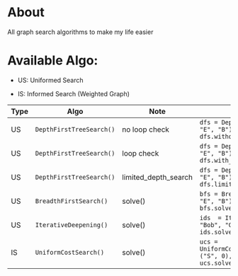 # About
All graph search algorithms to make my life easier

# Available Algo:
- US: Uniformed Search

- IS: Informed Search (Weighted Graph)

| Type  | Algo | Note  | Usage |
| ------------- | ------------- | ------------- | ------------- | 
| US | ```DepthFirstTreeSearch()```  |  no loop check  |  `dfs = DepthFirstTreeSearch(graph, "E", "B")` <br/> `dfs.without_loop_checking()`  |
| US | `DepthFirstTreeSearch()`  | loop check |  `dfs = DepthFirstTreeSearch(graph, "E", "B")` <br/> `dfs.with_loop_checking()`  |
| US | `DepthFirstTreeSearch()`  | limited_depth_search |  `dfs = DepthFirstTreeSearch(graph, "E", "B")` <br/> `dfs.limited_depth_search(depth=x)`  |
| US | `BreadthFirstSearch()`  | solve() |  `bfs = BreadthFirstSearch(graph, "E", "B")` <br/> `bfs.solve()`  |
| US | `IterativeDeepening()`  | solve() |  `ids  = IterativeDeepening(graph2, "Bob", "Gale")` <br/> `ids.solve(max_depth=?)`  |
| IS | `UniformCostSearch()`  | solve() |  `ucs = UniformCostSearch(weighted_graph, ("S", 0), "G")` <br/> `ucs.solve()`  |